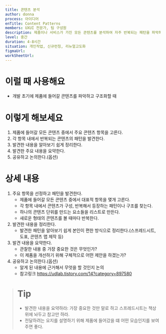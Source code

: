 ```yaml
---
title: 콘텐츠 분석
author: donna
process: 아이디어
enTitle: Content Patterns
members: UXUI 전문가, 팀 구성원
description: 제품이나 서비스가 가진 모든 콘텐츠를 분석하여 자주 반복되는 패턴을 파악하는 것.
level: 중간
duration: 4-8시간
situation: 개인작업, 신규런칭, 리뉴얼고도화
figmaUrl:
workSheetUrl: 
---
```


<!-- 프로세스별 보기: 공감, 설계, 프로토타입, 테스트 -->
<!--UXUI 전문가, 팀 구성원, 사용자, 이해관계자, 누구나 -->
<!--level: 쉬움, 중간, 어려움-->
<!--개인작업, 신규런칭, 리뉴얼고도화-->

# 이럴 때 사용해요

- 개발 초기에 제품에 들어갈 콘텐츠를 파악하고 구조화할 때

# 이렇게 해보세요

1. 제품에 들어갈 모든 콘텐츠 중에서 주요 콘텐츠 항목을 고른다. 
2. 각 항목 내에서 반복되는 콘텐츠의 패턴을 발견한다. 
3. 발견한 내용을 알아보기 쉽게 정리한다. 
4. 발견한 주요 내용을 요약한다. 
5. 공유하고 논의한다.(옵션)

# 상세 내용
1. 주요 항목을 선정하고 패턴을 발견한다.
    - 제품에 들어갈 모든 콘텐츠 중에서 대표적 항목을 몇개 고른다.
    - 각 항목 내에서 콘텐츠가 구성, 반복해서 등장하는 패턴이나 구조를 찾는다.
    - 하나의 콘텐츠 단위를 만드는 요소들을 리스트로 만든다.
    - 새로운 형태의 콘텐츠를 볼 때마다 반복한다.
2. 발견한 내용을 정리한다.
    - 발견한 패턴을 알아보기 쉽게 본인이 편한 방식으로 정리한다.(스프레드시트, 도표, 콘텐츠 맵 제작 등)
3. 발견 내용을 요약한다.
    - 관찰한 내용 중 가장 중요한 것은 무엇인가?
    - 이 제품을 개선하기 위해 구체적으로 어떤 제안을 하겠는가?
4. 공유하고 논의한다.(옵션)
    - 알게 된 내용에 근거해서 무엇을 할 것인지 논의
    - 참고링크 https://udlab.tistory.com/14?category=897580​​​​​​​

> # Tip
> - 발견한 내용을 요약하라: 가장 중요한 것만 말로 하고 스프레드시트는 책상 위에 놔두고 참고만 하라. 
> - 전달하려는 요지를 설명하기 위해 제품에 들어갔을 떄 어떤 모습인지를 보여주면 좋다.

<!--
<iframe width="1044" height="587" src="" frameborder="0" allow="accelerometer; autoplay; encrypted-media; gyroscope; picture-in-picture" allowfullscreen></iframe>
--!>

